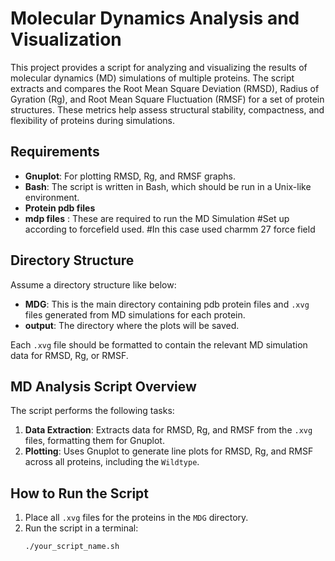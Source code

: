 # Molecular Dynamics Analysis and Visualization

This project provides a script for analyzing and visualizing the results of molecular dynamics (MD) simulations of multiple proteins. The script extracts and compares the Root Mean Square Deviation (RMSD), Radius of Gyration (Rg), and Root Mean Square Fluctuation (RMSF) for a set of protein structures. These metrics help assess structural stability, compactness, and flexibility of proteins during simulations.

## Requirements

- **Gnuplot**: For plotting RMSD, Rg, and RMSF graphs.
- **Bash**: The script is written in Bash, which should be run in a Unix-like environment.
- **Protein pdb files**
- **mdp files** : These are required to run the MD Simulation #Set up according to forcefield used. #In this case used charmm 27 force field

## Directory Structure

Assume a directory structure like below:

- **MDG**: This is the main directory containing pdb protein files and `.xvg` files generated from MD simulations for each protein.
- **output**: The directory where the plots will be saved.

Each `.xvg` file should be formatted to contain the relevant MD simulation data for RMSD, Rg, or RMSF.

## MD Analysis Script Overview

The script performs the following tasks:
1. **Data Extraction**: Extracts data for RMSD, Rg, and RMSF from the `.xvg` files, formatting them for Gnuplot.
2. **Plotting**: Uses Gnuplot to generate line plots for RMSD, Rg, and RMSF across all proteins, including the `Wildtype`.

## How to Run the Script

1. Place all `.xvg` files for the proteins in the `MDG` directory.
2. Run the script in a terminal:
   ```bash
   ./your_script_name.sh

